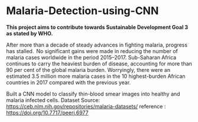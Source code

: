 # Malaria-Detection-using-CNN

**This project aims to contribute towards Sustainable Development Goal 3 as stated by WHO.**

After more than a decade of steady advances in fighting malaria, progress has stalled.  No significant gains were made in reducing the number of malaria cases worldwide in the period 2015–2017. Sub-Saharan Africa continues to carry the heaviest burden of disease, accounting for more than 90 per cent of the global malaria burden. Worryingly, there were an estimated 3.5 million more malaria cases in the 10 highest-burden African countries in 2017 compared with the previous year.

Built a CNN model to classify thin-blood smear images into healthy and malaria infected cells.
Dataset Source: https://ceb.nlm.nih.gov/repositories/malaria-datasets/
reference : https://doi.org/10.7717/peerj.6977
